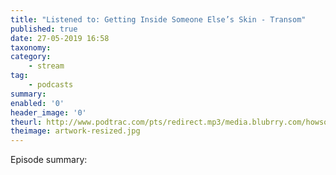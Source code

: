 ```yaml
---
title: "Listened to: Getting Inside Someone Else’s Skin - Transom"
published: true
date: 27-05-2019 16:58
taxonomy:
category:
	- stream
tag:
	- podcasts
summary:
enabled: '0'
header_image: '0'
theurl: http://www.podtrac.com/pts/redirect.mp3/media.blubrry.com/howsound/p/transom.org/wp-content/uploads/2019/05/Getting-Inside-Someones-Skin.mp3
theimage: artwork-resized.jpg
--- 
```

Episode summary: 
